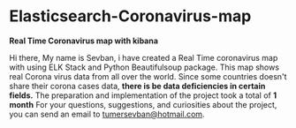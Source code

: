 # Elasticsearch-Coronavirus-map
**Real Time Coronavirus map with kibana**

Hi there, My name is Sevban, i have created a Real Time coronavirus map with using ELK Stack and Python Beautifulsoup package.
This map shows real Corona virus data from all over the world.
Since some countries doesn't share their corona cases data, **there is be data deficiencies in certain fields.**
The preparation and implementation of the project took a total of **1 month**
For your questions, suggestions, and curiosities about the project, you can send an email to tumersevban@hotmail.com.
